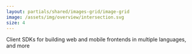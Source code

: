 ```yaml
---
layout: partials/shared/images-grid/image-grid
image: /assets/img/overview/intersection.svg
size: 4
---
```


Client SDKs for building web and mobile frontends in multiple languages, and more
